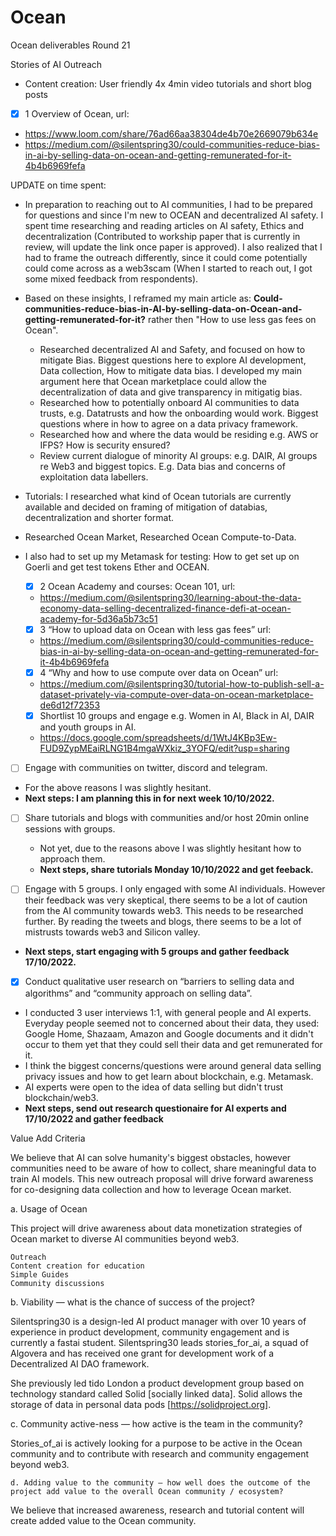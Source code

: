 # Ocean
Ocean deliverables Round 21

Stories of AI Outreach

   - Content creation: User friendly 4x 4min video tutorials and short blog posts
   - [x] 1 Overview of Ocean, url:
   - https://www.loom.com/share/76ad66aa38304de4b70e2669079b634e
   - https://medium.com/@silentspring30/could-communities-reduce-bias-in-ai-by-selling-data-on-ocean-and-getting-remunerated-for-it-4b4b6969fefa


  UPDATE on time spent: 
   * In preparation to reaching out to AI communities, I had to be prepared for questions and since I'm new to OCEAN and decentralized AI safety. I spent time researching and reading articles on AI safety, Ethics and decentralization (Contributed to workship paper that is currently in review, will update the link once paper is approved). I also realized that I had to frame the outreach differently, since it could come potentially could come across as a web3scam (When I started to reach out, I got some mixed feedback from respondents).
* Based on these insights, I reframed my main article as: **Could-communities-reduce-bias-in-AI-by-selling-data-on-Ocean-and-getting-remunerated-for-it?** rather then "How to use less gas fees on Ocean".
  * Researched decentralized AI and Safety, and focused on how to mitigate Bias. Biggest questions here to explore AI development, Data collection, How to mitigate data bias. I developed my main argument here that Ocean marketplace could allow the decentralization of data and give transparency in mitigatig bias.
  * Researched how to potentially onboard AI communities to data trusts, e.g. Datatrusts and how the onboarding would work. Biggest questions where in how to agree on a data privacy framework. 
  * Researched how and where the data would be residing e.g. AWS or IFPS? How is security ensured?
  * Review current dialogue of minority AI groups: e.g. DAIR, AI groups re Web3 and biggest topics. E.g. Data bias and concerns of exploitation data labellers.
 
 * Tutorials: I researched what kind of Ocean tutorials are currently available and decided on framing of mitigation of databias, decentralization and shorter format. 
 * Researched Ocean Market, Researched Ocean Compute-to-Data.
 * I also had to set up my Metamask for testing: How to get set up on Goerli and get test tokens Ether and OCEAN.
   
   - [x] 2 Ocean Academy and courses: Ocean 101, url:
   - https://medium.com/@silentspring30/learning-about-the-data-economy-data-selling-decentralized-finance-defi-at-ocean-academy-for-5d36a5b73c51
   
   - [x] 3 “How to upload data on Ocean with less gas fees” url:
   - https://medium.com/@silentspring30/could-communities-reduce-bias-in-ai-by-selling-data-on-ocean-and-getting-remunerated-for-it-4b4b6969fefa

   - [x] 4 “Why and how to use compute over data on Ocean” url: 
   - https://medium.com/@silentspring30/tutorial-how-to-publish-sell-a-dataset-privately-via-compute-over-data-on-ocean-marketplace-de6d12f72353
   
   - [X] Shortlist 10 groups and engage e.g. Women in AI, Black in AI, DAIR and youth groups in AI.
   - https://docs.google.com/spreadsheets/d/1WtJ4KBp3Ew-FUD9ZypMEaiRLNG1B4mgaWXkiz_3YOFQ/edit?usp=sharing

  - [ ] Engage with communities on twitter, discord and telegram.
   - For the above reasons I was slightly hesitant. 
   - **Next steps: I am planning this in for next week 10/10/2022.**

  - [ ] Share tutorials and blogs with communities and/or host 20min online sessions with groups.
    - Not yet, due to the reasons above I was slightly hesitant how to approach them. 
    - **Next steps, share tutorials Monday 10/10/2022 and get feeback.**
   
   - [ ] Engage with 5 groups. I only engaged with some AI individuals. However their feedback was very skeptical, there seems to be a lot of caution from the AI community towards web3. This needs to be researched further. By reading the tweets and blogs, there seems to be a lot of mistrusts towards web3 and Silicon valley. 
   - **Next steps, start engaging with 5 groups and gather feedback 17/10/2022.**
   
   - [X] Conduct qualitative user research on “barriers to selling data and algorithms” and “community approach on selling data”.
   - I conducted 3 user interviews 1:1, with general people and AI experts. Everyday people seemed not to concerned about their data, they used: Google Home, Shazaam, Amazon and Google documents and it didn't occur to them yet that they could sell their data and get remunerated for it.
   - I think the biggest concerns/questions were around general data selling privacy issues and how to get learn about blockchain, e.g. Metamask.
   - AI experts were open to the idea of data selling but didn't trust blockchain/web3.
   - **Next steps, send out research questionaire for AI experts and 17/10/2022 and gather feedback**
   




Value Add Criteria

We believe that AI can solve humanity's biggest obstacles, however communities need to be aware of how to collect, share meaningful data to train AI models. This new outreach proposal will drive forward awareness for co-designing data collection and how to leverage Ocean market.


a. Usage of Ocean

This project will drive awareness about data monetization strategies of Ocean market to diverse AI communities beyond web3.


    Outreach
    Content creation for education
    Simple Guides
    Community discussions


b. Viability — what is the chance of success of the project?

Silentspring30 is a design-led AI product manager with over 10 years of experience in product development, community engagement and is currently a fastai student. Silentspring30 leads stories_for_ai, a squad of Algovera and has received one grant for development work of a Decentralized AI DAO framework. 


She previously led tido London a product development group based on technology standard called Solid [socially linked data]. Solid allows the storage of data in personal data pods [https://solidproject.org].


c. Community active-ness — how active is the team in the community?

Stories_of_ai is actively looking for a purpose to be active in the Ocean community and to contribute with research and community engagement beyond web3.

    d. Adding value to the community — how well does the outcome of the project add value to the overall Ocean community / ecosystem? 


We believe that increased awareness, research and tutorial content will create added value to the Ocean community.

